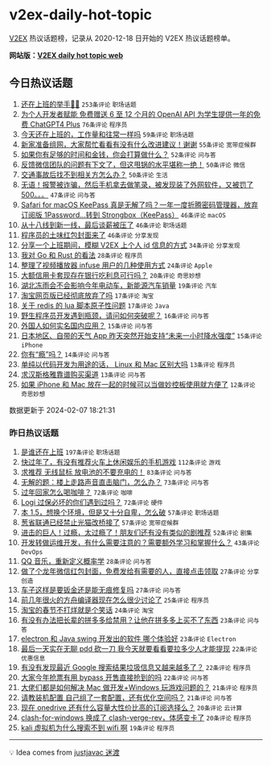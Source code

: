 # v2ex-daily-hot-topic

[V2EX](https://www.v2ex.com/) 热议话题榜，记录从 2020-12-18 日开始的 V2EX 热议话题榜单。

**网站版：[V2EX daily hot topic web](https://boojack.github.io/v2ex-daily-hot-topic-web/)**

## 今日热议话题

<!-- TODAY BEGIN -->

1. [还在上班的举手🙋‍♂️](https://www.v2ex.com/t/1014798) `253条评论` `职场话题`
1. [为个人开发者赋能 免费赠送 6 至 12 个月的 OpenAI API 为学生提供一年的免费 ChatGPT4 Plus](https://www.v2ex.com/t/1014814) `76条评论` `程序员`
1. [今天还在上班的，工作量和往常一样吗](https://www.v2ex.com/t/1014832) `59条评论` `职场话题`
1. [新家准备组网，大家帮忙看看有没有什么改进建议！谢谢](https://www.v2ex.com/t/1014838) `55条评论` `宽带症候群`
1. [如果你有足够的时间和金钱，你会打算做什么？](https://www.v2ex.com/t/1014884) `52条评论` `问与答`
1. [反馈微信团队的问题有下文了，但这甩锅的水平堪称一绝！](https://www.v2ex.com/t/1014806) `50条评论` `微信`
1. [交通事故后找不到相关方怎么办？](https://www.v2ex.com/t/1014887) `50条评论` `生活`
1. [无语！报警被诈骗，然后手机拿去做笔录，被发现装了外网软件，又被罚了 500。。。](https://www.v2ex.com/t/1014831) `47条评论` `问与答`
1. [Safari for macOS KeePass 真是无解了吗？一年一度折腾密码管理器，放弃订阅版 1Password…转到 Strongbox（KeePass）](https://www.v2ex.com/t/1014816) `46条评论` `macOS`
1. [从十八线到新一线，最后谈薪被压了](https://www.v2ex.com/t/1014826) `46条评论` `职场话题`
1. [程序员的土味红包封面来了](https://www.v2ex.com/t/1014878) `46条评论` `分享发现`
1. [分享一个上班期间，模糊 V2EX 上个人 id 信息的方式](https://www.v2ex.com/t/1014872) `34条评论` `分享发现`
1. [我对 Go 和 Rust 的看法](https://www.v2ex.com/t/1014883) `28条评论` `程序员`
1. [整理了视频播放器 infuse 用户的几种使用方式](https://www.v2ex.com/t/1014856) `24条评论` `Apple`
1. [大额信用卡套现存在银行吃利息可行吗？](https://www.v2ex.com/t/1014818) `20条评论` `奇思妙想`
1. [湖北冻雨会不会影响今年电动车，新能源汽车销量](https://www.v2ex.com/t/1014934) `19条评论` `汽车`
1. [淘宝网页版已经彻底放弃了吗](https://www.v2ex.com/t/1014855) `17条评论` `淘宝`
1. [关于 redis 的 lua 脚本原子性问题](https://www.v2ex.com/t/1014813) `17条评论` `Java`
1. [野生程序员开发遇到瓶颈，请问如何突破呢？](https://www.v2ex.com/t/1014920) `16条评论` `问与答`
1. [外国人如何实名国内应用？](https://www.v2ex.com/t/1014827) `15条评论` `问与答`
1. [日本地区、自带的天气 App 昨天突然开始支持“未来一小时降水强度”](https://www.v2ex.com/t/1014797) `15条评论` `iPhone`
1. [你有“瘾”吗？](https://www.v2ex.com/t/1014892) `14条评论` `问与答`
1. [单纯以代码开发为用途的话， Linux 和 Mac 区别大吗](https://www.v2ex.com/t/1014875) `13条评论` `程序员`
1. [求汉斯格雅靠谱购买渠道](https://www.v2ex.com/t/1014865) `13条评论` `问与答`
1. [如果 iPhone 和 Mac 放在一起的时候可以当做妙控板使用就方便了](https://www.v2ex.com/t/1014927) `12条评论` `奇思妙想`

数据更新于 2024-02-07 18:21:31

<!-- TODAY END -->

### 昨日热议话题

<!-- YESTERDAY BEGIN -->

1. [是谁还在上班](https://www.v2ex.com/t/1014557) `197条评论` `职场话题`
1. [快过年了，有没有推荐火车上休闲娱乐的手机游戏](https://www.v2ex.com/t/1014551) `112条评论` `游戏`
1. [求推荐 无线鼠标 放电池的不要充电的！](https://www.v2ex.com/t/1014566) `83条评论` `问与答`
1. [无解的题：楼上走路声音直击脑门，怎么办？](https://www.v2ex.com/t/1014574) `73条评论` `问与答`
1. [过年回家怎么喝咖啡？](https://www.v2ex.com/t/1014565) `72条评论` `咖啡`
1. [Logi 过保必坏的你们遇到过吗？](https://www.v2ex.com/t/1014681) `72条评论` `硬件`
1. [本 1.5，想换个环境，但是又十分自卑，怎么破](https://www.v2ex.com/t/1014568) `57条评论` `职场话题`
1. [葱省联通已经禁止光猫改桥接了](https://www.v2ex.com/t/1014670) `57条评论` `宽带症候群`
1. [进击的巨人！过瘾，太过瘾了！朋友们还有没有类似的剧推荐](https://www.v2ex.com/t/1014727) `52条评论` `剧集`
1. [开发转做运维开发，有什么需要注意的？需要额外学习和掌握什么？](https://www.v2ex.com/t/1014654) `43条评论` `DevOps`
1. [QQ 音乐，重新定义概率学](https://www.v2ex.com/t/1014553) `28条评论` `问与答`
1. [做了个龙年微信红包封面，免费发给有需要的人，直接点击领取](https://www.v2ex.com/t/1014552) `27条评论` `分享创造`
1. [车子这样是要钣金还是能无痕修复吗](https://www.v2ex.com/t/1014550) `27条评论` `问与答`
1. [前几年很火的方舟编译器现在怎么很少讨论了](https://www.v2ex.com/t/1014767) `25条评论` `程序员`
1. [淘宝的春节不打烊就是个笑话](https://www.v2ex.com/t/1014782) `24条评论` `淘宝`
1. [有没有办法把长辈的拼多多给禁用？让他在拼多多上买不了东西](https://www.v2ex.com/t/1014581) `23条评论` `问与答`
1. [electron 和 Java swing 开发出的软件 哪个体验好](https://www.v2ex.com/t/1014546) `23条评论` `Electron`
1. [最后一天实在无聊 pdd 砍一刀 我今天就要看看要拉多少人才能提现](https://www.v2ex.com/t/1014698) `22条评论` `优惠信息`
1. [有没有发现最近 Google 搜索结果垃圾信息又越来越多了？](https://www.v2ex.com/t/1014585) `22条评论` `程序员`
1. [大家今年抢票有用 bypass 开售直接抢到的吗](https://www.v2ex.com/t/1014567) `22条评论` `问与答`
1. [大佬们都是如何解决 Mac 做开发+Windows 玩游戏问题的？](https://www.v2ex.com/t/1014742) `21条评论` `程序员`
1. [请教装机配置 自己组了一套配置，还有优化空间吗？](https://www.v2ex.com/t/1014682) `21条评论` `问与答`
1. [现在 onedrive 还有什么容量大性价比高的订阅选择么？](https://www.v2ex.com/t/1014748) `20条评论` `云计算`
1. [clash-for-windows 换成了 clash-verge-rev，体感变卡了](https://www.v2ex.com/t/1014630) `20条评论` `程序员`
1. [kali 虚拟机为什么搜索不到 wifi 啊](https://www.v2ex.com/t/1014655) `19条评论` `程序员`

<!-- YESTERDAY END -->

---

💡 Idea comes from [justjavac 迷渡](https://github.com/justjavac/)
